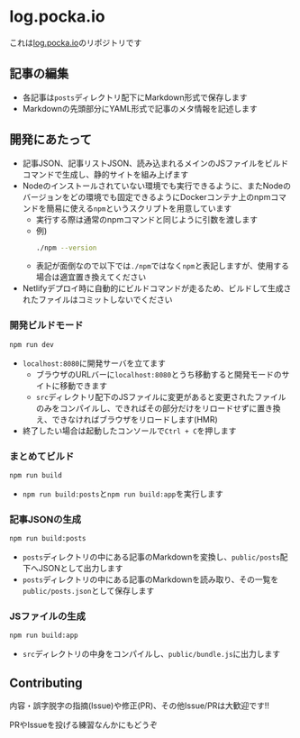# log.pocka.io

これは[log.pocka.io](https://log.pocka.io)のリポジトリです

## 記事の編集

+ 各記事は`posts`ディレクトリ配下にMarkdown形式で保存します
+ Markdownの先頭部分にYAML形式で記事のメタ情報を記述します

## 開発にあたって

+ 記事JSON、記事リストJSON、読み込まれるメインのJSファイルをビルドコマンドで生成し、静的サイトを組み上げます
+ Nodeのインストールされていない環境でも実行できるように、またNodeのバージョンをどの環境でも固定できるようにDockerコンテナ上のnpmコマンドを簡易に使える`npm`というスクリプトを用意しています
    - 実行する際は通常のnpmコマンドと同じように引数を渡します
    - 例)
        ```sh
        ./npm --version
        ```
    - 表記が面倒なので以下では`./npm`ではなく`npm`と表記しますが、使用する場合は適宜置き換えてください
+ Netlifyデプロイ時に自動的にビルドコマンドが走るため、ビルドして生成されたファイルはコミットしないでください

### 開発ビルドモード

```sh
npm run dev
```

+ `localhost:8080`に開発サーバを立てます
    - ブラウザのURLバーに`localhost:8080`とうち移動すると開発モードのサイトに移動できます
    - `src`ディレクトリ配下のJSファイルに変更があると変更されたファイルのみをコンパイルし、できればその部分だけをリロードせずに置き換え、できなければブラウザをリロードします(HMR)
+ 終了したい場合は起動したコンソールで`Ctrl + C`を押します

### まとめてビルド

```sh
npm run build
```

+ `npm run build:posts`と`npm run build:app`を実行します

### 記事JSONの生成

```sh
npm run build:posts
```

+ `posts`ディレクトリの中にある記事のMarkdownを変換し、`public/posts`配下へJSONとして出力します
+ `posts`ディレクトリの中にある記事のMarkdownを読み取り、その一覧を`public/posts.json`として保存します

### JSファイルの生成

```sh
npm run build:app
```

+ `src`ディレクトリの中身をコンパイルし、`public/bundle.js`に出力します

## Contributing

内容・誤字脱字の指摘(Issue)や修正(PR)、その他Issue/PRは大歓迎です!!

PRやIssueを投げる練習なんかにもどうぞ
